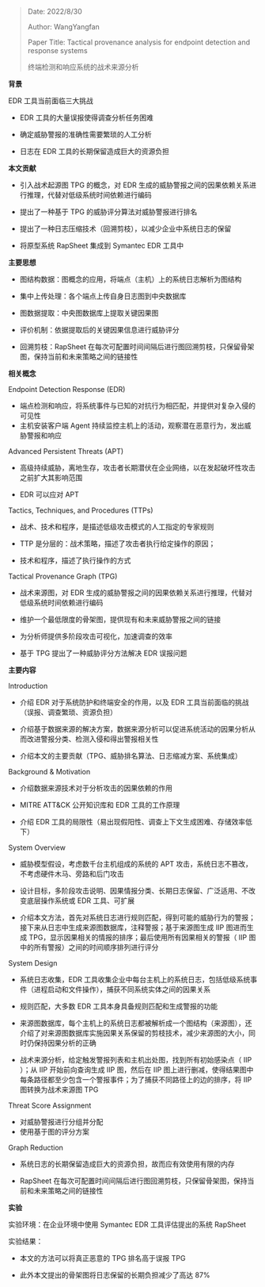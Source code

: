 > Date: 2022/8/30
> 
> Author: WangYangfan
> 
> Paper Title: Tactical provenance analysis for endpoint detection and response systems
> 
> 终端检测和响应系统的战术来源分析

**背景**

EDR 工具当前面临三大挑战

- EDR  工具的大量误报使得调查分析任务困难

- 确定威胁警报的准确性需要繁琐的人工分析

- 日志在 EDR 工具的长期保留造成巨大的资源负担

**本文贡献**

- 引入战术起源图 TPG 的概念，对 EDR 生成的威胁警报之间的因果依赖关系进行推理，代替对低级系统时间依赖进行编码

- 提出了一种基于 TPG 的威胁评分算法对威胁警报进行排名

- 提出了一种日志压缩技术（回溯剪枝），以减少企业中系统日志的保留

- 将原型系统 RapSheet 集成到 Symantec EDR 工具中

**主要思想**

- 图结构数据：图概念的应用，将端点（主机）上的系统日志解析为图结构

- 集中上传处理：各个端点上传自身日志图到中央数据库

- 图数据提取：中央图数据库上提取关键因果图

- 评价机制：依据提取后的关键因果信息进行威胁评分

- 回溯剪枝：RapSheet 在每次可配置时间间隔后进行图回溯剪枝，只保留骨架图，保持当前和未来策略之间的链接性

**相关概念**

Endpoint Detection Response (EDR)

- 端点检测和响应，将系统事件与已知的对抗行为相匹配，并提供对复杂入侵的可见性
- 主机安装客户端 Agent 持续监控主机上的活动，观察潜在恶意行为，发出威胁警报和响应

Advanced Persistent Threats (APT)

- 高级持续威胁，离地生存，攻击者长期潜伏在企业网络，以在发起破坏性攻击之前扩大其影响范围

- EDR 可以应对 APT

Tactics, Techniques, and Procedures (TTPs)

- 战术、技术和程序，是描述低级攻击模式的人工指定的专家规则

- TTP 是分层的：战术策略，描述了攻击者执行给定操作的原因；

- 技术和程序，描述了执行操作的方式

Tactical Provenance Graph (TPG)

- 战术来源图，对 EDR 生成的威胁警报之间的因果依赖关系进行推理，代替对低级系统时间依赖进行编码

- 维护一个最低限度的骨架图，提供现有和未来威胁警报之间的链接

- 为分析师提供多阶段攻击可视化，加速调查的效率

- 基于 TPG 提出了一种威胁评分方法解决 EDR 误报问题

**主要内容**

Introduction

- 介绍 EDR 对于系统防护和终端安全的作用，以及 EDR 工具当前面临的挑战（误报、调查繁琐、资源负担）

- 介绍基于数据来源的解决方案，数据来源分析可以促进系统活动的因果分析从而改进警报分类、检测入侵和得出警报相关性

- 介绍本文的主要贡献（TPG、威胁排名算法、日志缩减方案、系统集成）

Background & Motivation

- 介绍数据来源技术对于分析攻击的因果依赖的作用

- MITRE ATT&CK 公开知识库和 EDR 工具的工作原理

- 介绍 EDR 工具的局限性（易出现假阳性、调查上下文生成困难、存储效率低下）

System Overview

- 威胁模型假设，考虑数千台主机组成的系统的 APT 攻击，系统日志不篡改，不考虑硬件木马、旁路和后门攻击

- 设计目标，多阶段攻击说明、因果情报分类、长期日志保留、广泛适用、不改变底层操作系统或 EDR 工具、可扩展

- 介绍本文方法，首先对系统日志进行规则匹配，得到可能的威胁行为的警报；接下来从日志中生成来源图数据库，注释警报；基于来源图生成 IIP 图进而生成 TPG，显示因果相关的情报的排序；最后使用所有因果相关的警报（ IIP 图中的所有警报）之间的时间顺序排列进行评分

System Design

- 系统日志收集，EDR 工具收集企业中每台主机上的系统日志，包括低级系统事件（进程启动和文件操作），捕获不同系统实体之间的因果关系

- 规则匹配，大多数 EDR 工具本身具备规则匹配和生成警报的功能

- 来源图数据库，每个主机上的系统日志都被解析成一个图结构（来源图），还介绍了对来源图数据库实施因果关系保留的剪枝技术，减少来源图的大小，同时仍保持因果分析的正确

- 战术来源分析，给定触发警报列表和主机出处图，找到所有初始感染点（ IIP ）；从 IIP 开始前向查询生成 IIP 图，然后在 IIP 图上进行删减，使得结果图中每条路径都至少包含一个警报事件；为了捕获不同路径上的边的排序，将 IIP 图转换为战术来源图 TPG

Threat Score Assignment

- 对威胁警报进行分组并分配
- 使用基于图的评分方案

Graph Reduction

- 系统日志的长期保留造成巨大的资源负担，故而应有效使用有限的内存

- RapSheet 在每次可配置时间间隔后进行图回溯剪枝，只保留骨架图，保持当前和未来策略之间的链接性

**实验**

实验环境：在企业环境中使用 Symantec EDR 工具评估提出的系统 RapSheet

实验结果：

- 本文的方法可以将真正恶意的 TPG 排名高于误报 TPG

- 此外本文提出的骨架图将日志保留的长期负担减少了高达 87%

